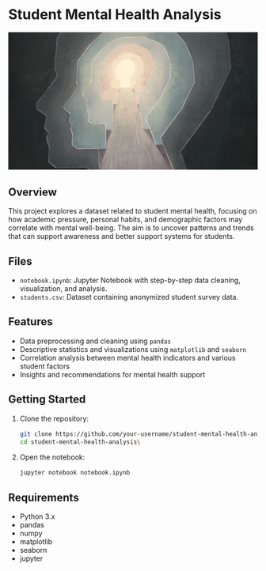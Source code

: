 # Student Mental Health Analysis

![Mental Health](mentalhealth.jpg)

## Overview

This project explores a dataset related to student mental health, focusing on how academic pressure, personal habits, and demographic factors may correlate with mental well-being. The aim is to uncover patterns and trends that can support awareness and better support systems for students.

## Files

- `notebook.ipynb`: Jupyter Notebook with step-by-step data cleaning, visualization, and analysis.
- `students.csv`: Dataset containing anonymized student survey data.

## Features

- Data preprocessing and cleaning using `pandas`
- Descriptive statistics and visualizations using `matplotlib` and `seaborn`
- Correlation analysis between mental health indicators and various student factors
- Insights and recommendations for mental health support

## Getting Started

1. Clone the repository:
   ```bash
   git clone https://github.com/your-username/student-mental-health-analysis.git
   cd student-mental-health-analysis\
   ```
2. Open the notebook:
   ```bash
   jupyter notebook notebook.ipynb
   ```

## Requirements
* Python 3.x
* pandas
* numpy
* matplotlib
* seaborn
* jupyter
